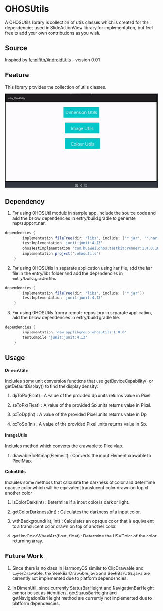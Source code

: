 # OHOSUtils

A OHOSUtils library is collection of utils classes which is created for the dependencies used in SlideActionView library for implementation, but feel free to add your own contributions as you wish.

## Source
Inspired by [fennifith/AndroidUtils](https://github.com/fennifith/AndroidUtils) - version 0.0.1

## Feature
This library provides the collection of utils classes.

![](screenshots/ohosutilsgif.gif)
## Dependency
1. For using OHOSUtil module in sample app, include the source code and add the below dependencies in entry/build.gradle to generate hap/support.har.
```groovy
dependencies {
        implementation fileTree(dir: 'libs', include: ['*.jar', '*.har'])
        testImplementation 'junit:junit:4.13'
        ohosTestImplementation 'com.huawei.ohos.testkit:runner:1.0.0.100'
        implementation project(':ohosutils')
    }
```
2. For using OHOSUtils in separate application using har file, add the har file in the entry/libs folder and add the dependencies in entry/build.gradle file.
```groovy
dependencies {
        implementation fileTree(dir: 'libs', include: ['*.jar'])
        testImplementation 'junit:junit:4.13'
    }
```
3. For using OHOSUtils from a remote repository in separate application, add the below dependencies in entry/build.gradle file.
``` groovy
dependencies {
        implementation 'dev.applibgroup:ohosutils:1.0.0'
        testCompile 'junit:junit:4.13'
    }
```


## Usage

#### DimenUtils

Includes some unit conversion functions that use getDeviceCapability() or getDefaultDisplay() to find the display density:

1. dpToPx(Float) : A value of the provided dp units returns value in Pixel.

2. spToPx(Float) : A value of the provided Sp units returns value in Pixel.

3. pxToDp(Int) : A value of the provided Pixel units returns value in Dp.

4. pxToSp(Int) : A value of the provided Pixel units returns value in Sp.

#### ImageUtils

Includes method which converts the drawable to PixelMap.

1. drawableToBitmap(Element) : Converts the input Element drawable to PixelMap.

####  ColorUtils

Includes some methods that calculate the darkness of color and determine opaque color which will be equivalent translucent color drawn on top of another color

1. isColorDark(int) : Determine if a input color is dark or light. 

2. getColorDarkness(int) : Calculates the darkness of a input color.

3. withBackground(int, int) : Calculates an opaque color that is equivalent to a translucent color drawn on top of another color.

4. getHsvColorWheelArr(float, float) : Determine the HSVColor of the color returning array.

## Future Work

1. Since there is no class in HarmonyOS similar to ClipDrawable and LayerDrawable, the SeekBarDrawable.java and SeekBarUtils.java are currently not implemented due to platform dependencies.

2. In DimenUtil, since currently StatusBarHeight and NavigationBarHeight cannot be set as identifiers, getStatusBarHeight and getNavigationBarHeight method are currently not implemented due to platform dependencies.

 